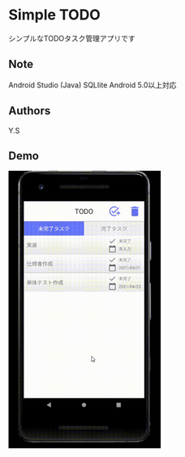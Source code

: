 # Simple TODO

シンプルなTODOタスク管理アプリです

## Note

Android Studio (Java)
SQLIite 
Android 5.0以上対応

## Authors

Y.S

## Demo

<img src="https://github.com/WTShimizu/todo-shimizu-kotlin/blob/main/Android-Emulator-Pixel_2_API_29_5554-2021-04-20-16-56-48.gif" width="300px"></video>
